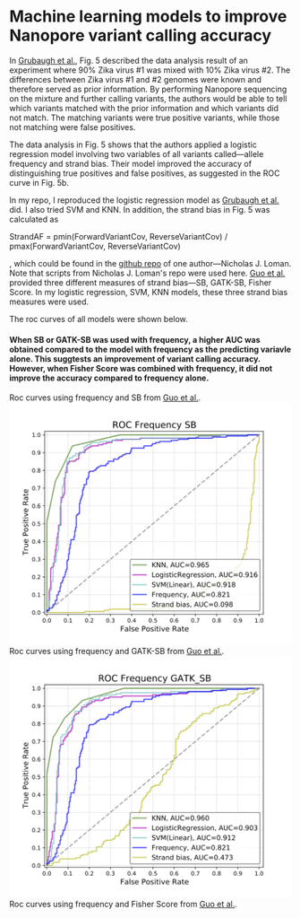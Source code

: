 # Machine learning models to improve Nanopore variant calling accuracy

In [Grubaugh et al.](https://genomebiology.biomedcentral.com/articles/10.1186/s13059-018-1618-7), Fig. 5 described the data analysis result of an experiment where 90% Zika virus #1 was mixed with 10% Zika virus #2. The differences between Zika virus #1 and #2 genomes were known and therefore served as prior information. By performing Nanopore sequencing on the mixture and further calling variants, the authors would be able to tell which variants matched with the prior information and which variants did not match. The matching variants were true positive variants, while those not matching were false positives. 

The data analysis in Fig. 5 shows that the authors applied a logistic regression model involving two variables of all variants called—allele frequency and strand bias. Their model improved the accuracy of distinguishing true positives and false positives, as suggested in the ROC curve in Fig. 5b. 

In my repo, I reproduced the logistic regression model as [Grubaugh et al.](https://genomebiology.biomedcentral.com/articles/10.1186/s13059-018-1618-7) did. I also tried SVM and KNN. In addition, the strand bias in Fig. 5 was calculated as 

StrandAF = pmin(ForwardVariantCov, ReverseVariantCov) / pmax(ForwardVariantCov, ReverseVariantCov)

, which could be found in the [github repo](https://github.com/nickloman/zika-isnv) of one author—Nicholas J. Loman. Note that scripts from Nicholas J. Loman's repo were used here. [Guo et al.](https://link.springer.com/article/10.1186/1471-2164-13-666) provided three different measures of strand bias—SB, GATK-SB, Fisher Score. In my logistic regression, SVM, KNN models, these three strand bias measures were used. 

The roc curves of all models were shown below. 

#### When SB or GATK-SB was used with frequency, a higher AUC was obtained compared to the model with frequency as the predicting variavle alone. This suggtests an improvement of variant calling accuracy. However, when Fisher Score was combined with frequency, it did not improve the accuracy compared to frequency alone. 


Roc curves using frequency and SB from [Guo et al.](https://link.springer.com/article/10.1186/1471-2164-13-666). 
![](ROC_Frequency_SB.png)
Roc curves using frequency and GATK-SB from [Guo et al.](https://link.springer.com/article/10.1186/1471-2164-13-666). 
![](ROC_Frequency_GATK_SB.png)
Roc curves using frequency and Fisher Score from [Guo et al.](https://link.springer.com/article/10.1186/1471-2164-13-666). 

